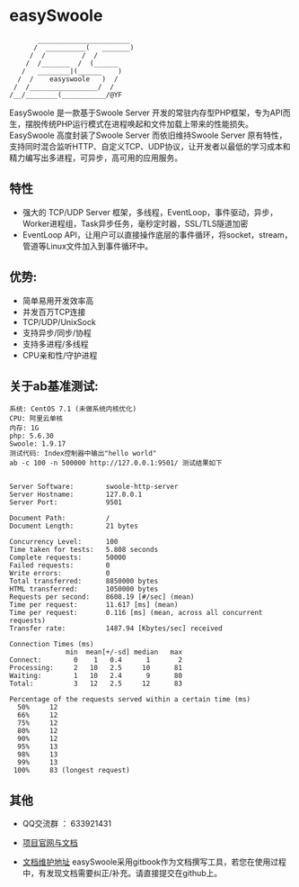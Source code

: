 # easySwoole
```
       _______________________
      /  __________(   _______)
     /  /         /  /
    /  /_______  /  (______
   /   ________|(______    )
  /  /    easyswoole   )  /
 /  /_________________/  /
/__/________(___________/@YF
```
EasySwoole 是一款基于Swoole Server 开发的常驻内存型PHP框架，专为API而生，摆脱传统PHP运行模式在进程唤起和文件加载上带来的性能损失。EasySwoole 高度封装了Swoole Server 而依旧维持Swoole Server 原有特性，支持同时混合监听HTTP、自定义TCP、UDP协议，让开发者以最低的学习成本和精力编写出多进程，可异步，高可用的应用服务。 

## 特性

- 强大的 TCP/UDP Server 框架，多线程，EventLoop，事件驱动，异步，Worker进程组，Task异步任务，毫秒定时器，SSL/TLS隧道加密
- EventLoop API，让用户可以直接操作底层的事件循环，将socket，stream，管道等Linux文件加入到事件循环中。

## 优势:

- 简单易用开发效率高
- 并发百万TCP连接
- TCP/UDP/UnixSock
- 支持异步/同步/协程
- 支持多进程/多线程
- CPU亲和性/守护进程

## 关于ab基准测试:
```
系统: CentOS 7.1 (未做系统内核优化)
CPU: 阿里云单核
内存: 1G
php: 5.6.30
Swoole: 1.9.17
测试代码: Index控制器中输出"hello world"
ab -c 100 -n 500000 http://127.0.0.1:9501/ 测试结果如下


Server Software:        swoole-http-server
Server Hostname:        127.0.0.1
Server Port:            9501

Document Path:          /
Document Length:        21 bytes

Concurrency Level:      100
Time taken for tests:   5.808 seconds
Complete requests:      50000
Failed requests:        0
Write errors:           0
Total transferred:      8850000 bytes
HTML transferred:       1050000 bytes
Requests per second:    8608.19 [#/sec] (mean)
Time per request:       11.617 [ms] (mean)
Time per request:       0.116 [ms] (mean, across all concurrent requests)
Transfer rate:          1487.94 [Kbytes/sec] received

Connection Times (ms)
              min  mean[+/-sd] median   max
Connect:        0    1   0.4      1       2
Processing:     2   10   2.5     10      81
Waiting:        1   10   2.4      9      80
Total:          3   12   2.5     12      83

Percentage of the requests served within a certain time (ms)
  50%     12
  66%     12
  75%     12
  80%     12
  90%     12
  95%     13
  98%     13
  99%     13
 100%     83 (longest request)
```
## 其他

- QQ交流群 ： 633921431

- [项目官网与文档](http://www.easyswoole.com/)

- [文档维护地址](https://github.com/kiss291323003/doc-easyswoole) 
    easySwoole采用gitbook作为文档撰写工具，若您在使用过程中，有发现文档需要纠正/补充。请直接提交在github上。
